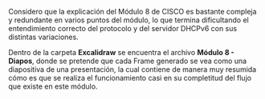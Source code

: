 Considero que la explicación del Módulo 8 de CISCO es bastante compleja y redundante en varios puntos del módulo, lo que termina dificultando el entendimiento correcto del protocolo y del servidor DHCPv6 con sus distintas variaciones.

Dentro de la carpeta **Excalidraw** se encuentra el archivo **Módulo 8 - Diapos**, donde se pretende que cada Frame generado se vea como una diapositiva de una presentación, la cual contiene de manera muy resumida cómo es que se realiza el funcionamiento casi en su completitud del flujo que existe en este módulo.